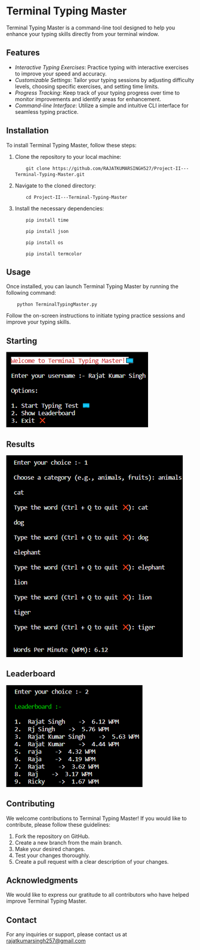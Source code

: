 # Terminal Typing Master

Terminal Typing Master is a command-line tool designed to help you enhance your typing skills directly from your terminal window.

## Features

- *Interactive Typing Exercises*: Practice typing with interactive exercises to improve your speed and accuracy.
- *Customizable Settings*: Tailor your typing sessions by adjusting difficulty levels, choosing specific exercises, and setting time limits.
- *Progress Tracking*: Keep track of your typing progress over time to monitor improvements and identify areas for enhancement.
- *Command-line Interface*: Utilize a simple and intuitive CLI interface for seamless typing practice.

## Installation

To install Terminal Typing Master, follow these steps:

1. Clone the repository to your local machine:

    
    ```
        git clone https://github.com/RAJATKUMARSINGH527/Project-II---Terminal-Typing-Master.git
    ```    
    
2. Navigate to the cloned directory:

    
    ```
        cd Project-II---Terminal-Typing-Master
    ```    
    

3. Install the necessary dependencies:

    

    ```
        pip install time
    ```    
    ```
        pip install json
    ```    
    ```
        pip install os
    ```    
    ```
        pip install termcolor
    ```
    

## Usage

Once installed, you can launch Terminal Typing Master by running the following command:


```
    python TerminalTypingMaster.py
```    


Follow the on-screen instructions to initiate typing practice sessions and improve your typing skills.

## Starting
![Intro](starting.png)

## Results
![Results](results.png)

## Leaderboard
![Leaderboard](leaderboard.png)

## Contributing

We welcome contributions to Terminal Typing Master! If you would like to contribute, please follow these guidelines:

1. Fork the repository on GitHub.
2. Create a new branch from the main branch.
3. Make your desired changes.
4. Test your changes thoroughly.
5. Create a pull request with a clear description of your changes.


## Acknowledgments

We would like to express our gratitude to all contributors who have helped improve Terminal Typing Master.

## Contact

For any inquiries or support, please contact us at [rajatkumarsingh257@gmail.com](mailto:rajatkumarsingh257@gmail.com)
